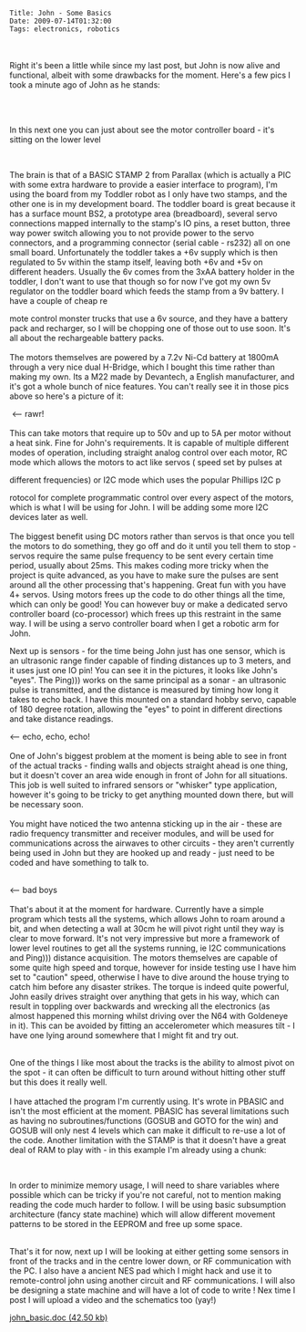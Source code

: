     Title: John - Some Basics
    Date: 2009-07-14T01:32:00
    Tags: electronics, robotics
<!-- more -->

<p><br /><br />Right it's been a little while since my last post, but John is now alive and functional, albeit with some drawbacks for the moment. Here's a few pics I took a minute ago of John as he stands:</p>
<p><img src="/blogengine/image.axd?picture=2009%2f7%2fjohn_front.jpg" alt="" /></p>
<p><br /><br />In this next one you can just about see the motor controller board - it's sitting on the lower level</p>
<p><img src="/blogengine/image.axd?picture=2009%2f7%2fjohn_back.jpg" alt="" /></p>
<p><img src="/blogengine/image.axd?picture=2009%2f7%2fjohn_front_high.jpg" alt="" /><br /><br />The brain is that of a BASIC STAMP 2 from Parallax (which is actually a PIC with some extra hardware to provide a easier interface to program), I'm using the board from my Toddler robot as I only have two stamps, and the other one is in my development board. The toddler board is great because it has a surface mount BS2, a prototype area (breadboard), several servo connections mapped internally to the stamp's IO pins, a reset button, three way power switch allowing you to not provide power to the servo connectors, and a programming connector (serial cable - rs232) all on one small board. Unfortunately the toddler takes a +6v supply which is then regulated to 5v within the stamp itself, leaving both +6v and +5v on different headers. Usually the 6v comes from the 3xAA battery holder in the toddler, I don't want to use that though so for now I've got my own 5v regulator on the toddler board which feeds the stamp from a 9v battery. I have a couple of cheap re</p>
<p>mote control monster trucks that use a 6v source, and they have a battery pack and recharger, so I will be chopping one of those out to use soon. It's all about the rechargeable battery packs.<br /><br />The motors themselves are powered by a 7.2v Ni-Cd battery at 1800mA through a very nice dual H-Bridge, which I bought this time rather than making my own. Its a M22 made by Devantech, a English manufacturer, and it's got a whole bunch of nice features. You can't really see it in those pics above so here's a picture of it:</p>
<p><img src="/blogengine/image.axd?picture=2009%2f7%2fm22.jpg" alt="" /> &lt;-- rawr!<br /><br />This can take motors that require up to 50v and up to 5A per motor without a heat sink. Fine for John's requirements. It is capable of multiple different modes of operation, including straight analog control over each motor, RC mode which allows the motors to act like servos ( speed set by pulses at</p>
<p>different frequencies) or I2C mode which uses the popular Phillips I2C p</p>
<p>rotocol for complete programmatic control over every aspect of the motors, which is what I will be using for John. I will be adding some more I2C devices later as well.<br /><br />The biggest benefit using DC motors rather than servos is that once you tell the motors to do something, they go off and do it until you tell them to stop - servos require the same pulse frequency to be sent every certain time period, usually about 25ms. This makes coding more tricky when the project is quite advanced, as you have to make sure the pulses are sent around all the other processing that's happening. Great fun with you have 4+ servos. Using motors frees up the code to do other things all the time, which can only be good! You can however buy or make a dedicated servo controller board (co-processor) which frees up this restraint in the same way. I will be using a servo controller board when I get a robotic arm for John.</p>
<p>Next up is sensors - for the time being John just has one sensor, which is an ultrasonic range finder capable of finding distances up to 3 meters, and it uses just one IO pin! You can see it in the pictures, it looks like John's "eyes". The Ping))) works on the same principal as a sonar - an ultrasonic pulse is transmitted, and the distance is measured by timing how long it takes to echo back. I have this mounted on a standard hobby servo, capable of 180 degree rotation, allowing the "eyes" to point in different directions and take distance readings.</p>
<p><img src="/blogengine/image.axd?picture=2009%2f7%2fping.jpg" alt="" />&lt;-- echo, echo, echo!<br /><br />One of John's biggest problem at the moment is being able to see in front of the actual tracks - finding walls and objects straight ahead is one thing, but it doesn't cover an area wide enough in front of John for all situations. This job is well suited to infrared sensors or "whisker" type application, however it's going to be tricky to get anything mounted down there, but will be necessary soon.<br /><br />You might have noticed the two antenna sticking up in the air - these are radio frequency transmitter and receiver modules, and will be used for communications across the airwaves to other circuits - they aren't currently being used in John but they are hooked up and ready - just need to be coded and have something to talk to.</p>
<p><br />&lt;-- bad boys<br /><br />That's about it at the moment for hardware. Currently have a simple program which tests all the systems, which allows John to roam around a bit, and when detecting a wall at 30cm he will pivot right until they way is clear to move forward. It's not very impressive but more a framework of lower level routines to get all the systems running, ie I2C communications and Ping))) distance acquisition. The motors themselves are capable of some quite high speed and torque, however for inside testing use I have him set to "caution" speed, otherwise I have to dive around the house trying to catch him before any disaster strikes. The torque is indeed quite powerful, John easily drives straight over anything that gets in his way, which can result in toppling over backwards and wrecking all the electronics (as almost happened this morning whilst driving over the N64 with Goldeneye in it). This can be avoided by fitting an accelerometer which measures tilt - I have one lying around somewhere that I might fit and try out.</p>
<p><br />One of the things I like most about the tracks is the ability to almost pivot on the spot - it can often be difficult to turn around without hitting other stuff but this does it really well.<br /><br />I have attached the program I'm currently using. It's wrote in PBASIC and isn't the most efficient at the moment. PBASIC has several limitations such as having no subroutines/functions (GOSUB and GOTO for the win) and GOSUB will only nest 4 levels which can make it difficult to re-use a lot of the code. Another limitation with the STAMP is that it doesn't have a great deal of RAM to play with - in this example I'm already using a chunk:</p>
<p><img src="/blogengine/image.axd?picture=2009%2f7%2funtitled.jpg" alt="" /></p>
<p><br />In order to minimize memory usage, I will need to share variables where possible which can be tricky if you're not careful, not to mention making reading the code much harder to follow. I will be using basic subsumption architecture (fancy state machine) which will allow different movement patterns to be stored in the EEPROM and free up some space.</p>
<p><br />That's it for now, next up I will be looking at either getting some sensors in front of the tracks and in the centre lower down, or RF communication with the PC. I also have a ancient NES pad which I might hack and use it to remote-control john using another circuit and RF communications. I will also be designing a state machine and will have a lot of code to write ! Nex time I post I will upload a video and the schematics too (yay!)</p>
<p><a href="/blogengine/file.axd?file=2009%2f7%2fjohn_basic.doc">john_basic.doc (42.50 kb)</a></p>